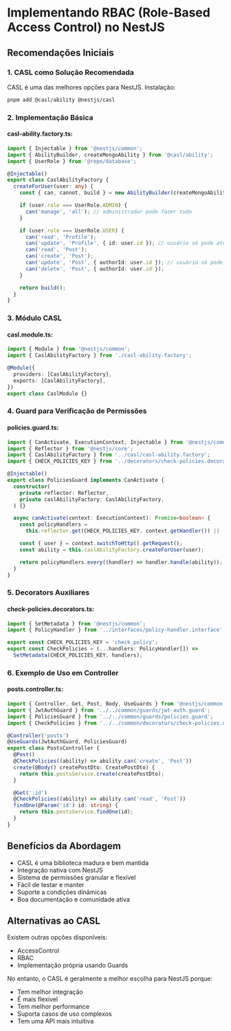 # Implementando RBAC (Role-Based Access Control) no NestJS

## Recomendações Iniciais

### 1. CASL como Solução Recomendada

CASL é uma das melhores opções para NestJS. Instalação:

```bash
pnpm add @casl/ability @nestjs/casl
```

### 2. Implementação Básica

#### casl-ability.factory.ts:

```typescript
import { Injectable } from '@nestjs/common';
import { AbilityBuilder, createMongoAbility } from '@casl/ability';
import { UserRole } from '@repo/database';

@Injectable()
export class CaslAbilityFactory {
  createForUser(user: any) {
    const { can, cannot, build } = new AbilityBuilder(createMongoAbility);

    if (user.role === UserRole.ADMIN) {
      can('manage', 'all'); // administrador pode fazer tudo
    }

    if (user.role === UserRole.USER) {
      can('read', 'Profile');
      can('update', 'Profile', { id: user.id }); // usuário só pode atualizar próprio perfil
      can('read', 'Post');
      can('create', 'Post');
      can('update', 'Post', { authorId: user.id }); // usuário só pode atualizar próprios posts
      can('delete', 'Post', { authorId: user.id });
    }

    return build();
  }
}
```

### 3. Módulo CASL

#### casl.module.ts:

```typescript
import { Module } from '@nestjs/common';
import { CaslAbilityFactory } from './casl-ability.factory';

@Module({
  providers: [CaslAbilityFactory],
  exports: [CaslAbilityFactory],
})
export class CaslModule {}
```

### 4. Guard para Verificação de Permissões

#### policies.guard.ts:

```typescript
import { CanActivate, ExecutionContext, Injectable } from '@nestjs/common';
import { Reflector } from '@nestjs/core';
import { CaslAbilityFactory } from '../casl/casl-ability.factory';
import { CHECK_POLICIES_KEY } from '../decorators/check-policies.decorator';

@Injectable()
export class PoliciesGuard implements CanActivate {
  constructor(
    private reflector: Reflector,
    private caslAbilityFactory: CaslAbilityFactory,
  ) {}

  async canActivate(context: ExecutionContext): Promise<boolean> {
    const policyHandlers =
      this.reflector.get(CHECK_POLICIES_KEY, context.getHandler()) || [];

    const { user } = context.switchToHttp().getRequest();
    const ability = this.caslAbilityFactory.createForUser(user);

    return policyHandlers.every((handler) => handler.handle(ability));
  }
}
```

### 5. Decorators Auxiliares

#### check-policies.decorators.ts:

```typescript
import { SetMetadata } from '@nestjs/common';
import { PolicyHandler } from '../interfaces/policy-handler.interface';

export const CHECK_POLICIES_KEY = 'check_policy';
export const CheckPolicies = (...handlers: PolicyHandler[]) =>
  SetMetadata(CHECK_POLICIES_KEY, handlers);
```

### 6. Exemplo de Uso em Controller

#### posts.controller.ts:

```typescript
import { Controller, Get, Post, Body, UseGuards } from '@nestjs/common';
import { JwtAuthGuard } from '../../common/guards/jwt-auth.guard';
import { PoliciesGuard } from '../../common/guards/policies.guard';
import { CheckPolicies } from '../../common/decorators/check-policies.decorator';

@Controller('posts')
@UseGuards(JwtAuthGuard, PoliciesGuard)
export class PostsController {
  @Post()
  @CheckPolicies((ability) => ability.can('create', 'Post'))
  create(@Body() createPostDto: CreatePostDto) {
    return this.postsService.create(createPostDto);
  }

  @Get(':id')
  @CheckPolicies((ability) => ability.can('read', 'Post'))
  findOne(@Param('id') id: string) {
    return this.postsService.findOne(id);
  }
}
```

## Benefícios da Abordagem

- CASL é uma biblioteca madura e bem mantida
- Integração nativa com NestJS
- Sistema de permissões granular e flexível
- Fácil de testar e manter
- Suporte a condições dinâmicas
- Boa documentação e comunidade ativa

## Alternativas ao CASL

Existem outras opções disponíveis:

- AccessControl
- RBAC
- Implementação própria usando Guards

No entanto, o CASL é geralmente a melhor escolha para NestJS porque:

- Tem melhor integração
- É mais flexível
- Tem melhor performance
- Suporta casos de uso complexos
- Tem uma API mais intuitiva
